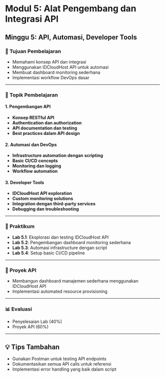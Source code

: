 # Modul 5: Alat Pengembang dan Integrasi API
## Minggu 5: API, Automasi, Developer Tools

### 🎯 Tujuan Pembelajaran
- Memahami konsep API dan integrasi
- Menggunakan IDCloudHost API untuk automasi
- Membuat dashboard monitoring sederhana
- Implementasi workflow DevOps dasar

---

### 📖 Topik Pembelajaran

#### 1. Pengembangan API
- **Konsep RESTful API**
- **Authentication dan authorization**
- **API documentation dan testing**
- **Best practices dalam API design**

#### 2. Automasi dan DevOps
- **Infrastructure automation dengan scripting**
- **Basic CI/CD concepts**
- **Monitoring dan logging**
- **Workflow automation**

#### 3. Developer Tools
- **IDCloudHost API exploration**
- **Custom monitoring solutions**
- **Integration dengan third-party services**
- **Debugging dan troubleshooting**

---

### 🔬 Praktikum
- **Lab 5.1**: Eksplorasi dan testing IDCloudHost API
- **Lab 5.2**: Pengembangan dashboard monitoring sederhana
- **Lab 5.3**: Automasi infrastructure dengan script
- **Lab 5.4**: Setup basic CI/CD pipeline

---

### 📝 Proyek API
- Membangun dashboard manajemen sederhana menggunakan IDCloudHost API
- Implementasi automated resource provisioning

---

### 📊 Evaluasi
- Penyelesaian Lab (40%)
- Proyek API (60%)

---

## 💡 Tips Tambahan
- Gunakan Postman untuk testing API endpoints
- Dokumentasikan semua API calls untuk referensi
- Implementasi error handling yang baik dalam script
